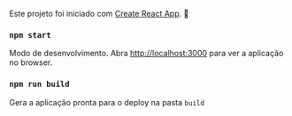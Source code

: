 Este projeto foi iniciado com [Create React App](https://github.com/facebookincubator/create-react-app). 🚀


### `npm start`

Modo de desenvolvimento.
Abra [http://localhost:3000](http://localhost:3000) para ver a aplicação no browser.

### `npm run build`

Gera a aplicação pronta para o deploy na pasta `build`

